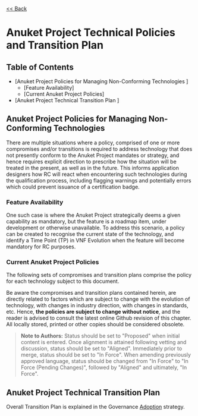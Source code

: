 [<< Back](https://cntt-n.github.io/CNTT/)
# Anuket Project Technical Policies and Transition Plan

## Table of Contents
* [Anuket Project Policies for Managing Non-Conforming Technologies ]
  * [Feature Availability]
  * [Current Anuket Project Policies]
* [Anuket Project Technical Transition Plan ] 


## Anuket Project Policies for Managing Non-Conforming Technologies

There are multiple situations where a policy, comprised of one or more compromises and/or transitions is required to address technology that does not presently conform to the Anuket Project mandates or strategy, and hence requires explicit direction to prescribe how the situation will be treated in the present, as well as in the future. This informs application designers how RC will react when encountering such technologies during the qualification process, including flagging warnings and potentially errors which could prevent issuance of a certification badge. 


### Feature Availability
One such case is where the Anuket Project strategically deems a given capability as mandatory, but the feature is a roadmap item, under development or otherwise unavailable. To address this scenario, a policy can be created to recognise the current state of the technology, and identify a Time Point (TP) in VNF Evolution when the feature will become mandatory for RC purposes.

### Current Anuket Project Policies

The following sets of compromises and transition plans comprise the policy for each technology subject to this document.

Be aware the compromises and transition plans contained herein, are directly related to factors which are subject to change with the evolution of technology, with changes in industry direction, with changes in standards, etc. Hence, **the policies are subject to change without notice**, and the reader is advised to consult the latest online Github revision of this chapter. All locally stored, printed or other copies should be considered obsolete.

> **Note to Authors:** Status should be set to "Proposed" when initial content is entered. Once alignment is attained following vetting and discussion, status should be set to "Aligned". Immediately prior to merge, status should be set to "In Force". When amending previously approved language, status should be changed from "In Force" to "In Force (Pending Changes)", followed by "Aligned" and ultimately, "In Force".



<a name="7.2"></a>
## Anuket Project Technical Transition Plan

Overall Transition Plan is explained in the Governance [Adoption](../gov/chapters/chapter09.md#9.3) strategy.
